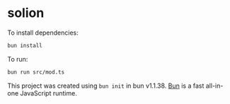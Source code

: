 # solion

To install dependencies:

```bash
bun install
```

To run:

```bash
bun run src/mod.ts
```

This project was created using `bun init` in bun v1.1.38. [Bun](https://bun.sh) is a fast all-in-one JavaScript runtime.

